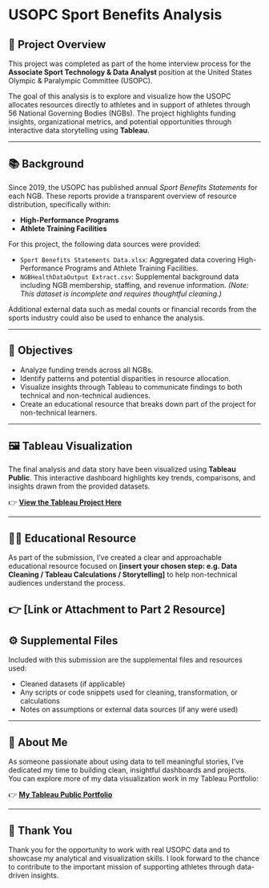 # USOPC Sport Benefits Analysis

## 📌 Project Overview

This project was completed as part of the home interview process for the **Associate Sport Technology & Data Analyst** position at the United States Olympic & Paralympic Committee (USOPC).

The goal of this analysis is to explore and visualize how the USOPC allocates resources directly to athletes and in support of athletes through 56 National Governing Bodies (NGBs). The project highlights funding insights, organizational metrics, and potential opportunities through interactive data storytelling using **Tableau**.

---

## 📚 Background

Since 2019, the USOPC has published annual _Sport Benefits Statements_ for each NGB. These reports provide a transparent overview of resource distribution, specifically within:

- **High-Performance Programs**
- **Athlete Training Facilities**

For this project, the following data sources were provided:

- `Sport Benefits Statements Data.xlsx`: Aggregated data covering High-Performance Programs and Athlete Training Facilities.
- `NGBHealthDataOutput Extract.csv`: Supplemental background data including NGB membership, staffing, and revenue information. _(Note: This dataset is incomplete and requires thoughtful cleaning.)_

Additional external data such as medal counts or financial records from the sports industry could also be used to enhance the analysis.

---

## 🎯 Objectives

- Analyze funding trends across all NGBs.
- Identify patterns and potential disparities in resource allocation.
- Visualize insights through Tableau to communicate findings to both technical and non-technical audiences.
- Create an educational resource that breaks down part of the project for non-technical learners.

---

## 🖼️ Tableau Visualization

The final analysis and data story have been visualized using **Tableau Public**. This interactive dashboard highlights key trends, comparisons, and insights drawn from the provided datasets.

👉 **[View the Tableau Project Here](https://public.tableau.com/app/profile/nha.alvarado/vizzes)**

---

## 🧑‍🏫 Educational Resource

As part of the submission, I’ve created a clear and approachable educational resource focused on **[insert your chosen step: e.g. Data Cleaning / Tableau Calculations / Storytelling]** to help non-technical audiences understand the process.

## 👉 **[Link or Attachment to Part 2 Resource]**

## ⚙️ Supplemental Files

Included with this submission are the supplemental files and resources used:

- Cleaned datasets (if applicable)
- Any scripts or code snippets used for cleaning, transformation, or calculations
- Notes on assumptions or external data sources (if any were used)

---

## 🔗 About Me

As someone passionate about using data to tell meaningful stories, I’ve dedicated my time to building clean, insightful dashboards and projects. You can explore more of my data visualization work in my Tableau Portfolio:

👉 **[My Tableau Public Portfolio](https://public.tableau.com/app/profile/nha.alvarado/vizzes)**

---

## 🙌 Thank You

Thank you for the opportunity to work with real USOPC data and to showcase my analytical and visualization skills. I look forward to the chance to contribute to the important mission of supporting athletes through data-driven insights.
